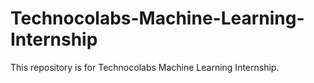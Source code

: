 # Technocolabs-Machine-Learning-Internship
This repository is for Technocolabs Machine Learning Internship.
